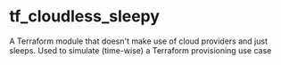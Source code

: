 # tf_cloudless_sleepy
A Terraform module that doesn't make use of cloud providers and just sleeps. Used to simulate (time-wise) a Terraform provisioning use case

